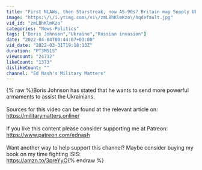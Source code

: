 ```yaml
---
title: "First NLAWs, then Starstreak, now AS-90s? Britain may Supply Ukraine with Latest Artillery"
image: "https:\/\/i.ytimg.com\/vi\/zmLBhKlmKzo\/hqdefault.jpg"
vid_id: "zmLBhKlmKzo"
categories: "News-Politics"
tags: ["Boris Johnson","Ukraine","Russian invasion"]
date: "2022-04-04T00:44:07+03:00"
vid_date: "2022-03-31T19:18:13Z"
duration: "PT3M51S"
viewcount: "24712"
likeCount: "1373"
dislikeCount: ""
channel: "Ed Nash's Military Matters"
---
```

{% raw %}Boris Johnson has stated that he wants to send more powerful armaments to assist the Ukrainians.<br /><br />Sources for this video can be found at the relevant article on:<br /><a rel="nofollow" target="blank" href="https://militarymatters.online/">https://militarymatters.online/</a><br /><br />If you like this content please consider supporting me at Patreon: <br /><a rel="nofollow" target="blank" href="https://www.patreon.com/ednash">https://www.patreon.com/ednash</a><br /><br />Want another way to help support this channel? Maybe consider buying my book on my time fighting ISIS:<br /><a rel="nofollow" target="blank" href="https://amzn.to/3preYyO">https://amzn.to/3preYyO</a>{% endraw %}
